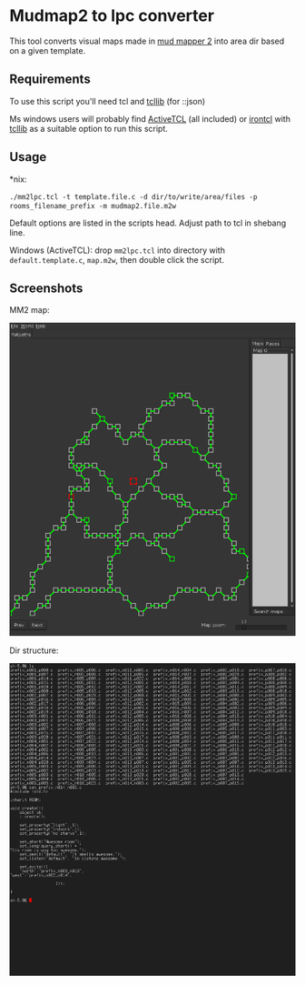 Mudmap2 to lpc converter
========================

This tool converts visual maps made in
 [mud mapper 2](https://github.com/Neop/mudmap2)
into area dir based on a given template.

Requirements
------------

To use this script you'll need tcl and [tcllib](http://www.tcl.tk/software/tcllib/) (for ::json)

Ms windows users will probably find
 [ActiveTCL](https://www.activestate.com/products/tcl/)
(all included) or [irontcl](https://www.irontcl.com/) with [tcllib](http://www.tcl.tk/software/tcllib/) as a suitable option to run this script.

Usage
-----

*nix:

    ./mm2lpc.tcl -t template.file.c -d dir/to/write/area/files -p rooms_filename_prefix -m mudmap2.file.m2w

Default options are listed in the scripts head. Adjust path to tcl in
shebang line.

Windows (ActiveTCL): drop ``mm2lpc.tcl`` into directory with
``default.template.c``, ``map.m2w``, then double click the script.

Screenshots
-----------

MM2 map:

![Mudmap2](mm.png)

Dir structure:

![LPCareadir](lpc.png)
